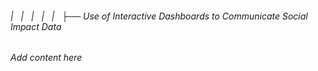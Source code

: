 ###### |   |   |   |   |   ├── Use of Interactive Dashboards to Communicate Social Impact Data

*Add content here*